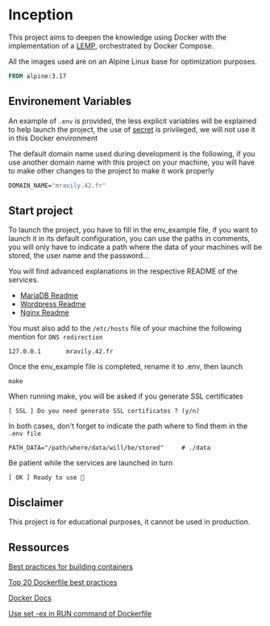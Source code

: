 # Inception

This project aims to deepen the knowledge using Docker with the implementation of a [LEMP](https://www.geeksforgeeks.org/what-is-lemp-stack/), orchestrated by Docker Compose.

All the images used are on an Alpine Linux base for optimization purposes.

```Dockerfile
FROM alpine:3.17
```

## Environement Variables

An example of `.env` is provided, the less explicit variables will be explained to help launch the project, the use of [secret](https://docs.docker.com/engine/swarm/secrets/) is privileged, we will not use it in this Docker environment

The default domain name used during development is the following, if you use another domain name with this project on your machine, you will have to make other changes to the project to make it work properly

```Dockerfile
DOMAIN_NAME="mravily.42.fr"
```

## Start project

To launch the project, you have to fill in the env_example file, if you want to launch it in its default configuration, you can use the paths in comments, you will only have to indicate a path where the data of your machines will be stored, the user name and the password... 

You will find advanced explanations in the respective README of the services. 
- [MariaDB Readme](https://github.com/mravily/Inception/blob/fix-bug-image/mariadb/README.md)
- [Wordpress Readme](https://github.com/mravily/Inception/blob/fix-bug-image/wordpress/README.md)
- [Nginx Readme](https://github.com/mravily/Inception/blob/fix-bug-image/nginx/README.md)

You must also add to the `/etc/hosts` file of your machine the following mention for `DNS redirection`
```shell
127.0.0.1       mravily.42.fr
```

Once the env_example file is completed, rename it to .env, then launch 
```shell
make
```

When running make, you will be asked if you generate SSL certificates

```shell
[ SSL ] Do you need generate SSL certificates ? (y/n)
```

In both cases, don't forget to indicate the path where to find them in the `.env file`
```shell
PATH_DATA="/path/where/data/will/be/stored"		# ./data
```

Be patient while the services are launched in turn
```shell
[ OK ] Ready to use 🍻
```

## Disclaimer

This project is for educational purposes, it cannot be used in production.

## Ressources 

[Best practices for building containers](https://cloud.google.com/architecture/best-practices-for-building-containers#remove_unnecessary_tools)

[Top 20 Dockerfile best practices](https://sysdig.com/blog/dockerfile-best-practices/)

[Docker Docs](https://docs.docker.com/desktop/)

[Use set -ex in RUN command of Dockerfile](https://gitlab.com/gitlab-org/gitlab/-/issues/221030)

